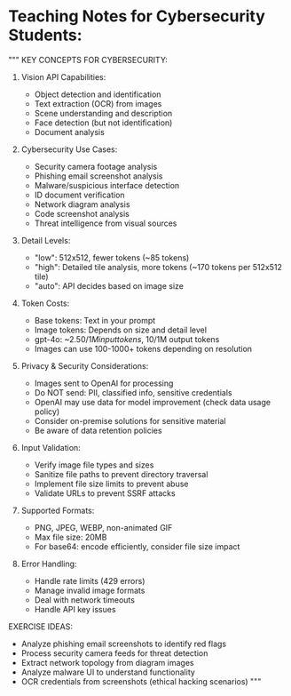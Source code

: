 # Teaching Notes for Cybersecurity Students:
"""
KEY CONCEPTS FOR CYBERSECURITY:

1. Vision API Capabilities:
   - Object detection and identification
   - Text extraction (OCR) from images
   - Scene understanding and description
   - Face detection (but not identification)
   - Document analysis

2. Cybersecurity Use Cases:
   - Security camera footage analysis
   - Phishing email screenshot analysis
   - Malware/suspicious interface detection
   - ID document verification
   - Network diagram analysis
   - Code screenshot analysis
   - Threat intelligence from visual sources

3. Detail Levels:
   - "low": 512x512, fewer tokens (~85 tokens)
   - "high": Detailed tile analysis, more tokens (~170 tokens per 512x512 tile)
   - "auto": API decides based on image size

4. Token Costs:
   - Base tokens: Text in your prompt
   - Image tokens: Depends on size and detail level
   - gpt-4o: ~$2.50/1M input tokens, ~$10/1M output tokens
   - Images can use 100-1000+ tokens depending on resolution

5. Privacy & Security Considerations:
   - Images sent to OpenAI for processing
   - Do NOT send: PII, classified info, sensitive credentials
   - OpenAI may use data for model improvement (check data usage policy)
   - Consider on-premise solutions for sensitive material
   - Be aware of data retention policies

6. Input Validation:
   - Verify image file types and sizes
   - Sanitize file paths to prevent directory traversal
   - Implement file size limits to prevent abuse
   - Validate URLs to prevent SSRF attacks

7. Supported Formats:
   - PNG, JPEG, WEBP, non-animated GIF
   - Max file size: 20MB
   - For base64: encode efficiently, consider file size impact

8. Error Handling:
   - Handle rate limits (429 errors)
   - Manage invalid image formats
   - Deal with network timeouts
   - Handle API key issues

EXERCISE IDEAS:
- Analyze phishing email screenshots to identify red flags
- Process security camera feeds for threat detection
- Extract network topology from diagram images
- Analyze malware UI to understand functionality
- OCR credentials from screenshots (ethical hacking scenarios)
"""
